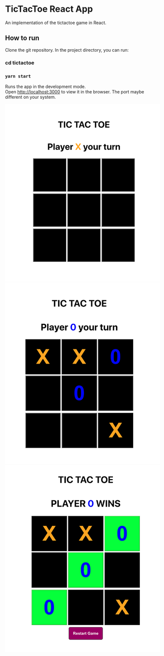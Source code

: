 # TicTacToe React App

An implementation of the tictactoe game in React.

## How to run

Clone the git repository. In the project directory, you can run:

### cd tictactoe

### `yarn start`

Runs the app in the development mode.\
Open [http://localhost:3000](http://localhost:3000) to view it in the browser. The port maybe different on your system.

![README Image](https://github.com/osepro/tictactoe/blob/master/readmeimg/screenshot1.png)
![README Image](https://github.com/osepro/tictactoe/blob/master/readmeimg/screenshot2.png)
![README Image](https://github.com/osepro/tictactoe/blob/master/readmeimg/screenshot3.png)
